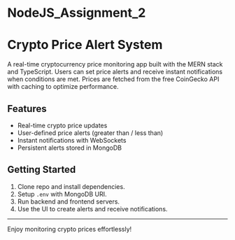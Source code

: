 # NodeJS_Assignment_2
# Crypto Price Alert System

A real-time cryptocurrency price monitoring app built with the MERN stack and TypeScript. Users can set price alerts and receive instant notifications when conditions are met. Prices are fetched from the free CoinGecko API with caching to optimize performance.

## Features

- Real-time crypto price updates
- User-defined price alerts (greater than / less than)
- Instant notifications with WebSockets
- Persistent alerts stored in MongoDB

## Getting Started

1. Clone repo and install dependencies.
2. Setup `.env` with MongoDB URI.
3. Run backend and frontend servers.
4. Use the UI to create alerts and receive notifications.

---

Enjoy monitoring crypto prices effortlessly!
